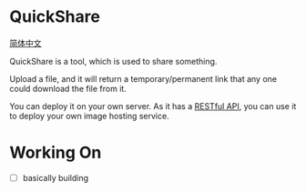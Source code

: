 # QuickShare

[简体中文](./doc/README-zh-CN.md)

QuickShare is a tool, which is used to share something.

Upload a file, and it will return a
temporary/permanent link
that any one could download the file from it.

You can deploy it on your own server.
As it has a [RESTful API](./doc/api.md),
you can use it to deploy your own image hosting service.

# Working On

- [ ] basically building
